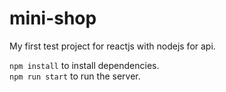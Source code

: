 # mini-shop
My first test project for reactjs with nodejs for api.

`npm install` to install dependencies.<br>
`npm run start` to run the server.
